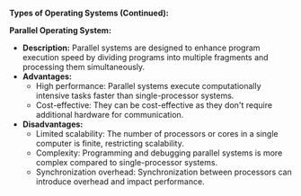 **Types of Operating Systems (Continued):**

 **Parallel Operating System:**
   - **Description:** Parallel systems are designed to enhance program execution speed by dividing programs into multiple fragments and processing them simultaneously.
   - **Advantages:**
     - High performance: Parallel systems execute computationally intensive tasks faster than single-processor systems.
     - Cost-effective: They can be cost-effective as they don't require additional hardware for communication.
   - **Disadvantages:**
     - Limited scalability: The number of processors or cores in a single computer is finite, restricting scalability.
     - Complexity: Programming and debugging parallel systems is more complex compared to single-processor systems.
     - Synchronization overhead: Synchronization between processors can introduce overhead and impact performance.




